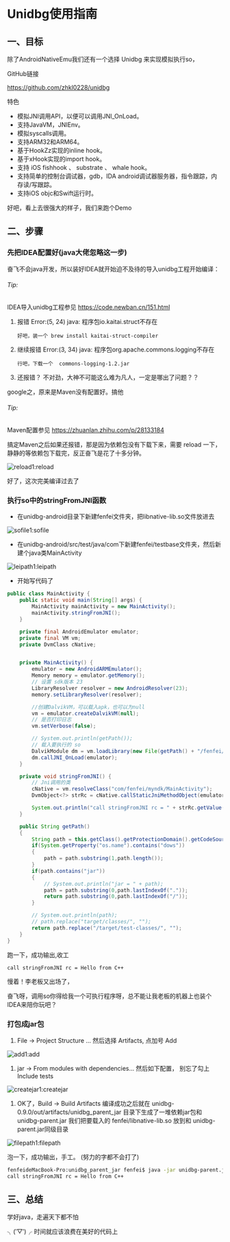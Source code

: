 # Unidbg使用指南

## 一、目标

除了AndroidNativeEmu我们还有一个选择 Unidbg 来实现模拟执行so，

GitHub链接

https://github.com/zhkl0228/unidbg

特色

- 模拟JNI调用API，以便可以调用JNI_OnLoad。
- 支持JavaVM，JNIEnv。
- 模拟syscalls调用。
- 支持ARM32和ARM64。
- 基于HookZz实现的inline hook。
- 基于xHook实现的import hook。
- 支持 iOS fishhook 、 substrate 、 whale hook。
- 支持简单的控制台调试器，gdb，IDA android调试器服务器，指令跟踪，内存读/写跟踪。
- 支持iOS objc和Swift运行时。

好吧，看上去很强大的样子，我们来跑个Demo

## 二、步骤

### 先把IDEA配置好(java大佬忽略这一步)

奋飞不会java开发，所以装好IDEA就开始迫不及待的导入unidbg工程开始编译：

###### Tip:

IDEA导入unidbg工程参见 https://code.newban.cn/151.html

1. 报错 Error:(5, 24) java: 程序包io.kaitai.struct不存在

   ```
   好吧，装一个 brew install kaitai-struct-compiler
   ```

2. 继续报错 Error:(3, 34) java: 程序包org.apache.commons.logging不存在

   ```
   行吧，下载一个  commons-logging-1.2.jar
   ```

3. 还报错？ 不对劲，大神不可能这么难为凡人，一定是哪出了问题？？

google之，原来是Maven没有配置好。搞他

###### Tip:

Maven配置参见 https://zhuanlan.zhihu.com/p/28133184

搞定Maven之后如果还报错，那是因为依赖包没有下载下来，需要 reload 一下，静静的等依赖包下载完，反正奋飞是花了十多分钟。

![reload](images/reload.png)1:reload

好了，这次完美编译过去了

### 执行so中的stringFromJNI函数

- 在unidbg-android目录下新建fenfei文件夹，把libnative-lib.so文件放进去

![sofile](images/sofile.png)1:sofile

- 在unidbg-android/src/test/java/com下新建fenfei/testbase文件夹，然后新建个java类MainActivity

![leipath](images/leipath.png)1:leipath

- 开始写代码了

```java
public class MainActivity {
    public static void main(String[] args) {
        MainActivity mainActivity = new MainActivity();
        mainActivity.stringFromJNI();
    }

    private final AndroidEmulator emulator;
    private final VM vm;
    private DvmClass cNative;


    private MainActivity() {
        emulator = new AndroidARMEmulator();
        Memory memory = emulator.getMemory();
        // 设置 sdk版本 23
        LibraryResolver resolver = new AndroidResolver(23);
        memory.setLibraryResolver(resolver);

        //创建DalvikVM，可以载入apk，也可以为null
        vm = emulator.createDalvikVM(null);
        // 是否打印日志
        vm.setVerbose(false);

        // System.out.println(getPath());
        // 载入要执行的 so
        DalvikModule dm = vm.loadLibrary(new File(getPath() + "/fenfei/libnative-lib.so"), false);
        dm.callJNI_OnLoad(emulator);
    }

    private void stringFromJNI() {
        // Jni调用的类
        cNative = vm.resolveClass("com/fenfei/myndk/MainActivity");
        DvmObject<?> strRc = cNative.callStaticJniMethodObject(emulator,"stringFromJNI()Ljava/lang/String;");

        System.out.println("call stringFromJNI rc = " + strRc.getValue());
    }

    public String getPath()
    {
        String path = this.getClass().getProtectionDomain().getCodeSource().getLocation().getPath();
        if(System.getProperty("os.name").contains("dows"))
        {
            path = path.substring(1,path.length());
        }
        if(path.contains("jar"))
        {
            // System.out.println("jar = " + path);
            path = path.substring(0,path.lastIndexOf("."));
            return path.substring(0,path.lastIndexOf("/"));
        }

        // System.out.println(path);
        // path.replace("target/classes/", "");
        return path.replace("/target/test-classes/", "");
    }
}
```

跑一下，成功输出,收工

```bash
call stringFromJNI rc = Hello from C++
```

慢着！李老板又出场了，

奋飞呀，调用so你得给我一个可执行程序呀，总不能让我老板的机器上也装个IDEA来陪你玩吧？

### 打包成jar包

1. File → Project Structure … 然后选择 Artifacts, 点加号 Add

![add](images/add.png)1:add

1. jar → From modules with dependencies… 然后如下配置， 别忘了勾上 Include tests

![createjar](images/createjar.png)1:createjar

1. OK了，Build → Build Artifacts 编译成功之后就在 unidbg-0.9.0/out/artifacts/unidbg_parent_jar 目录下生成了一堆依赖jar包和unidbg-parent.jar 我们把要载入的 fenfei/libnative-lib.so 放到和 unidbg-parent.jar同级目录

![filepath](images/filepath.png)1:filepath

泡一下，成功输出，手工。 (努力的字都不会打了)

```bash
fenfeideMacBook-Pro:unidbg_parent_jar fenfei$ java -jar unidbg-parent.jar
call stringFromJNI rc = Hello from C++
```

## 三、总结

学好java，走遍天下都不怕

╮(‵▽′)╭ 时间就应该浪费在美好的代码上